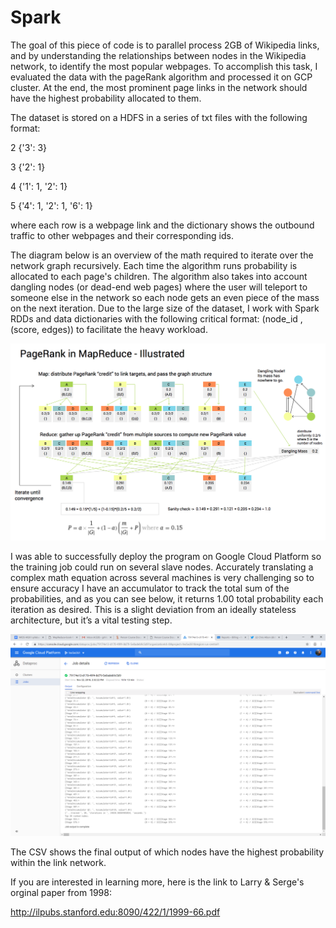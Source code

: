 # Spark

The goal of this piece of code is to parallel process 2GB of Wikipedia links, and by understanding the relationships between nodes in the Wikipedia network, to identify the most popular webpages. To accomplish this task, I evaluated the data with the pageRank algorithm and processed it on GCP cluster. At the end, the most prominent page links in the network should have the highest probability allocated to them.

The dataset is stored on a HDFS in a series of txt files with the following format:

2	{'3': 3}

3	{'2': 1}

4	{'1': 1, '2': 1}

5	{'4': 1, '2': 1, '6': 1}


where each row is a webpage link and the dictionary shows the outbound traffic to other webpages and their corresponding ids.


The diagram below is an overview of the math required to iterate over the network graph recursively. Each time the algorithm runs probability is allocated to each page's children. The algorithm also takes into account dangling nodes (or dead-end web pages) where the user will teleport to someone else in the network so each node gets an even piece of the mass on the next iteration.  Due to the large size of the dataset, I work with Spark RDDs and data dictionaries with the following critical format: (node_id , (score, edges)) to facilitate the heavy workload.

![PR-illustrated.png](PR-illustrated.png)

I was able to successfully deploy the program on Google Cloud Platform so the training job could run on several slave nodes. Accurately translating a complex math equation across several machines is very challenging so to ensure accuracy I have an accumulator to track the total sum of the probabilities, and as you can see below, it returns 1.00 total probability each iteration as desired. This is a slight deviation from an ideally stateless architecture, but it’s a vital testing step.

![output of code](GCPscreenshot.PNG)

The CSV shows the final output of which nodes have the highest probability within the link network.

If you are interested in learning more, here is the link to Larry & Serge's orginal paper from 1998:

http://ilpubs.stanford.edu:8090/422/1/1999-66.pdf
